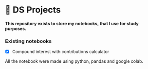 # 🎲 DS Projects

<h4> This repository exists to store my notebooks, that I use for study purposes.</h4>

### Existing notebooks

- [x] Compound interest with contributions calculator

All the notebook were made using python, pandas and google colab.
